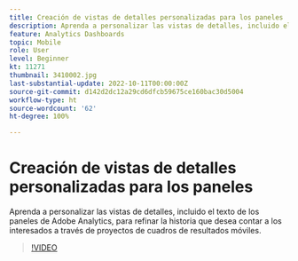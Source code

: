 ```yaml
---
title: Creación de vistas de detalles personalizadas para los paneles
description: Aprenda a personalizar las vistas de detalles, incluido el texto de los paneles de Adobe Analytics, para refinar la historia que desea contar a los interesados a través de proyectos de cuadros de resultados móviles.
feature: Analytics Dashboards
topic: Mobile
role: User
level: Beginner
kt: 11271
thumbnail: 3410002.jpg
last-substantial-update: 2022-10-11T00:00:00Z
source-git-commit: d142d2dc12a29cd6dfcb59675ce160bac30d5004
workflow-type: ht
source-wordcount: '62'
ht-degree: 100%

---
```



# Creación de vistas de detalles personalizadas para los paneles

Aprenda a personalizar las vistas de detalles, incluido el texto de los paneles de Adobe Analytics, para refinar la historia que desea contar a los interesados a través de proyectos de cuadros de resultados móviles.

>[!VIDEO](https://video.tv.adobe.com/v/3410002/?quality=12&learn=on)
